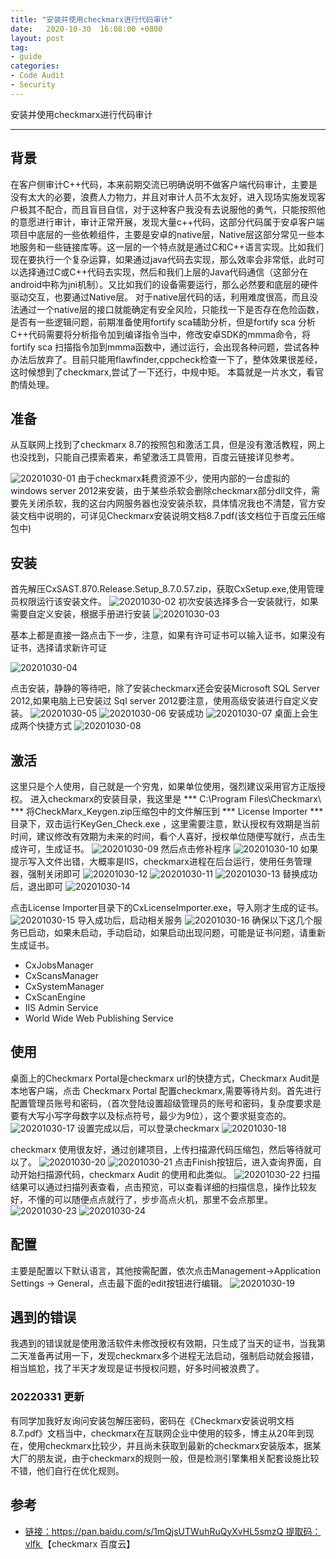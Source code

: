```yaml
---
title: "安装并使用checkmarx进行代码审计"
date:   2020-10-30  16:08:00 +0800
layout: post
tag:
- guide
categories:
- Code Audit
- Security
---
```


安装并使用checkmarx进行代码审计

-------
## 背景
在客户侧审计C++代码，本来前期交流已明确说明不做客户端代码审计，主要是没有太大的必要，浪费人力物力，并且对审计人员不太友好，进入现场实施发现客户极其不配合，而且盲目自信，对于这种客户我没有去说服他的勇气，只能按照他的意愿进行审计，审计正常开展，发现大量c++代码，这部分代码属于安卓客户端项目中底层的一些依赖组件，主要是安卓的native层，Native层这部分常见一些本地服务和一些链接库等。这一层的一个特点就是通过C和C++语言实现。比如我们现在要执行一个复杂运算，如果通过java代码去实现，那么效率会非常低，此时可以选择通过C或C++代码去实现，然后和我们上层的Java代码通信（这部分在android中称为jni机制）。又比如我们的设备需要运行，那么必然要和底层的硬件驱动交互，也要通过Native层。
对于native层代码的话，利用难度很高，而且没法通过一个native层的接口就能确定有安全风险，只能找一下是否存在危险函数，是否有一些逻辑问题，前期准备使用fortify sca辅助分析，但是fortify sca 分析C++代码需要将分析指令加到编译指令当中，修改安卓SDK的mmma命令，将fortify sca 扫描指令加到mmma函数中，通过运行，会出现各种问题，尝试各种办法后放弃了。目前只能用flawfinder,cppcheck检查一下了，整体效果很差经，这时候想到了checkmarx,尝试了一下还行，中规中矩。
本篇就是一片水文，看官酌情处理。

## 准备
从互联网上找到了checkmarx 8.7的按照包和激活工具，但是没有激活教程，网上也没找到，只能自己摸索着来，希望激活工具管用，百度云链接详见参考。

![20201030-01](/img/20201030-01.png)
由于checkmarx耗费资源不少，使用内部的一台虚拟的windows server 2012来安装，由于某些杀软会删除checkmarx部分dll文件，需要先关闭杀软，我的这台内网服务器也没安装杀软，具体情况我也不清楚，官方安装文档中说明的，可详见Checkmarx安装说明文档8.7.pdf(该文档位于百度云压缩包中)

## 安装
首先解压CxSAST.870.Release.Setup_8.7.0.57.zip，获取CxSetup.exe,使用管理员权限运行该安装文件。
![20201030-02](/img/20201030-02.png)
初次安装选择多合一安装就行，如果需要自定义安装，根据手册进行安装
![20201030-03](/img/20201030-03.png)

基本上都是直接一路点击下一步，注意，如果有许可证书可以输入证书，如果没有证书，选择请求新许可证

![20201030-04](/img/20201030-04.png)

点击安装，静静的等待吧，除了安装checkmarx还会安装Microsoft SQL Server 2012,如果电脑上已安装过 Sql server 2012要注意，使用高级安装进行自定义安装。
![20201030-05](/img/20201030-05.png)
![20201030-06](/img/20201030-06.png)
安装成功
![20201030-07](/img/20201030-07.png)
桌面上会生成两个快捷方式
![20201030-08](/img/20201030-08.png)

## 激活
这里只是个人使用，自己就是一个穷鬼，如果单位使用，强烈建议采用官方正版授权。
进入checkmarx的安装目录，我这里是 *** C:\Program Files\Checkmarx\ *** 
将CheckMarx_Keygen.zip压缩包中的文件解压到 *** License Importer *** 目录下，双击运行KeyGen_Check.exe ，这里需要注意，默认授权有效期是当前时间，建议修改有效期为未来的时间，看个人喜好，授权单位随便写就行，点击生成许可，生成证书。
![20201030-09](/img/20201030-09.png)
然后点击修补程序
![20201030-10](/img/20201030-10.png)
如果提示写入文件出错，大概率是IIS，checkmarx进程在后台运行，使用任务管理器，强制关闭即可
![20201030-12](/img/20201030-12.png)
![20201030-11](/img/20201030-11.png)
![20201030-13](/img/20201030-13.png)
替换成功后，退出即可
![20201030-14](/img/20201030-14.png)

点击License Importer目录下的CxLicenseImporter.exe，导入刚才生成的证书。
![20201030-15](/img/20201030-15.png)
导入成功后，启动相关服务
![20201030-16](/img/20201030-16.png)
确保以下这几个服务已启动，如果未启动，手动启动，如果启动出现问题，可能是证书问题，请重新生成证书。

* CxJobsManager
* CxScansManager
* CxSystemManager
* CxScanEngine
* IIS Admin Service
* World Wide Web Publishing Service

## 使用
桌面上的Checkmarx Portal是checkmarx url的快捷方式，Checkmarx Audit是本地客户端，点击 Checkmarx Portal 配置checkmarx,需要等待片刻。首先进行配置管理员账号和密码，（首次登陆设置超级管理员的账号和密码，复杂度要求是要有大写小写字母数字以及标点符号，最少为9位），这个要求挺变态的。
![20201030-17](/img/20201030-17.png)
设置完成以后，可以登录checkmarx
![20201030-18](/img/20201030-18.png)

checkmarx 使用很友好，通过创建项目，上传扫描源代码压缩包，然后等待就可以了。
![20201030-20](/img/20201030-20.png)
![20201030-21](/img/20201030-21.png)
点击Finish按钮后，进入查询界面，自动开始扫描源代码，checkmarx Audit 的使用和此类似。
![20201030-22](/img/20201030-22.png)
扫描结果可以通过扫描列表查看，点击预览，可以查看详细的扫描信息，操作比较友好，不懂的可以随便点点就行了，步步高点火机，那里不会点那里。
![20201030-23](/img/20201030-23.png)
![20201030-24](/img/20201030-24.png)

## 配置
主要是配置以下默认语言，其他按需配置，依次点击Management->Application Settings -> General，点击最下面的edit按钮进行编辑。
![20201030-19](/img/20201030-19.png)

## 遇到的错误
我遇到的错误就是使用激活软件未修改授权有效期，只生成了当天的证书，当我第二天准备再试用一下，发现checkmarx多个进程无法启动，强制启动就会报错，相当尴尬，找了半天才发现是证书授权问题，好多时间被浪费了。

### 20220331 更新
有同学加我好友询问安装包解压密码，密码在《Checkmarx安装说明文档8.7.pdf》文档当中，checkmarx在互联网企业中使用的较多，博主从20年到现在，使用checkmarx比较少，并且尚未获取到最新的checkmarx安装版本，据某大厂的朋友说，由于checkmarx的规则一般，但是检测引擎集相关配套设施比较不错，他们自行在优化规则。

## 参考
- [链接：https://pan.baidu.com/s/1mQjsUTWuhRuQyXvHL5smzQ 提取码：vlfk ](https://pan.baidu.com/s/1mQjsUTWuhRuQyXvHL5smzQ)【checkmarx 百度云】
